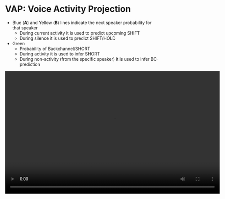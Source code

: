 # VAP: Voice Activity Projection



* Blue (**A**) and Yellow (**B**) lines indicate the next speaker probability for that speaker
  - During current activity it is used to predict upcoming SHIFT
  - During silence it is used to predict SHIFT/HOLD
* Green
  - Probability of Backchannel/SHORT
  - During activity it is used to infer SHORT
  - During non-activity (from the specific speaker) it is used to infer BC-prediction


<video width="700" height="400" controls>
  <source src="assets/videos_5/4637.mp4" type="video/mp4">
Your browser does not support the video tag.
</video>
